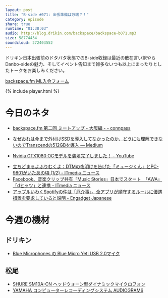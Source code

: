 ```yaml
---
layout: post
title: "B-side #071: 出張準備は万端？！"
category: episode
share: true
runtime: "01:38:03"
audio: http://blog.drikin.com/backspace/backspace-b071.mp3
size: 58774434
soundcloud: 272403552
---
```


ドリキン日本出張前のドタバタ状態でのB-side収録は最近の散在言い訳やらDanbo-sideの魅力、そしてイベント告知まで雑多ないつも以上にまったりとしたトークをお楽しみください。

[backspace.fm ML入会フォーム](http://backspace.us11.list-manage.com/subscribe?u=09c933bd3997c1d16dbed156a&id=84b6529b91)

{% include player.html %}

# 今日のネタ
* [backspace.fm 第二回 ミートアップ - 大阪編 - - connpass](http://connpass.com/event/35271/)

* [なぜおれは今まで外付けSSDを導入してなかったのか、どうにも理解できないのでTranscendの512GBを導入 — Medium](https://medium.com/@masakiishitani/%E3%81%AA%E3%81%9C%E3%81%8A%E3%82%8C%E3%81%AF%E4%BB%8A%E3%81%BE%E3%81%A7%E5%A4%96%E4%BB%98%E3%81%91ssd%E3%82%92%E5%B0%8E%E5%85%A5%E3%81%97%E3%81%A6%E3%81%AA%E3%81%8B%E3%81%A3%E3%81%9F%E3%81%AE%E3%81%8B-%E3%81%A9%E3%81%86%E3%81%AB%E3%82%82%E7%90%86%E8%A7%A3%E3%81%A7%E3%81%8D%E3%81%AA%E3%81%84%E3%81%AE%E3%81%A7transcend%E3%81%AE512gb%E3%82%92%E5%B0%8E%E5%85%A5-eb5d014ba6c1#.ymff96ivh)
* [Nvidia GTX1080 OCモデルを装填完了しました！ - YouTube](https://www.youtube.com/watch?v=qlvgW27L0jo&feature=youtu.be)
- [立ちどまるよふりむくよ：DTMの夜明けを告げた「ミュージくん」とPC-9801がいたあの頃 (1/2) - ITmedia ニュース](http://www.itmedia.co.jp/news/articles/1607/04/news125.html)
- [Facebook、音楽クリップ共有「Music Stories」日本でスタート　「AWA」「dヒッツ」と連携 - ITmedia ニュース](http://www.itmedia.co.jp/news/articles/1607/05/news115.html)
- [アップルいわくSpotifyの件は「厄介事」。全アプリが順守するルールに優遇措置を要求していると説明 - Engadget Japanese](http://japanese.engadget.com/2016/07/03/spotify/)

# 今週の機材

## ドリキン
* [Blue Microphones の Blue Micro Yeti USB 2.0マイク](http://amzn.to/1QWLhTS)

## 松尾
* [SHURE  SM10A-CN ヘッドウォーン型ダイナミックマイクロフォン](http://amzn.to/1LXIGkV) 
* [YAMAHA コンピューターレコーディングシステム AUDIOGRAM6](http://amzn.to/1Rsyq5W)
